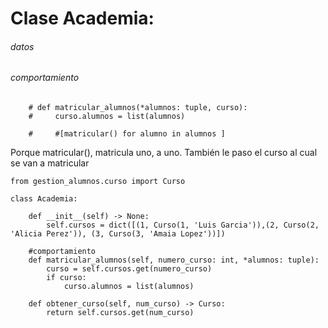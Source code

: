 # Clase Academia:

###### datos
   

###### comportamiento

```
    # def matricular_alumnos(*alumnos: tuple, curso):
    #     curso.alumnos = list(alumnos)

    #     #[matricular() for alumno in alumnos ]
```

Porque matricular(), matricula uno, a uno. También le paso el curso al cual se van a matricular

```
from gestion_alumnos.curso import Curso

class Academia:

    def __init__(self) -> None:
        self.cursos = dict([(1, Curso(1, 'Luis Garcia')),(2, Curso(2, 'Alicia Perez')), (3, Curso(3, 'Amaia Lopez'))])

    #comportamiento
    def matricular_alumnos(self, numero_curso: int, *alumnos: tuple):
        curso = self.cursos.get(numero_curso)
        if curso:
            curso.alumnos = list(alumnos)
            
    def obtener_curso(self, num_curso) -> Curso:
        return self.cursos.get(num_curso)        
